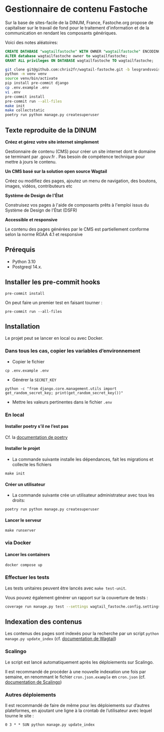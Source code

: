 # Gestionnaire de contenu Fastoche

Sur la base de sites-facile de la DINUM, France, Fastoche.org propose de capitaliser sur le travail de fond pour le traitement d'information et de la communication en rendant les composants génériques. 

Voici des notes aléatoires:

```sql
CREATE DATABASE "wagtailfastoche" WITH OWNER "wagtailfastoche" ENCODING 'UTF8';
ALTER database wagtailfastoche owner to wagtailfastoche;
GRANT ALL privileges ON DATABASE wagtailfastoche TO wagtailfastoche;
```

```bash
git clone git@github.com:chris2fr/wagtail-fastoche.git -b lesgrandsvoisins
python -m venv venv
source venv/bin/activate
pip install pre-commit django
cp .env.example .env
vi .env
pre-commit install
pre-commit run --all-files
make init
make collectstatic
poetry run python manage.py createsuperuser
```


## Texte reproduite de la DINUM

**Créez et gérez votre site internet simplement**

Gestionnaire de contenu (CMS) pour créer un site internet dont le domaine se terminant par .gouv.fr . Pas besoin de compétence technique pour mettre à jours le contenu.

**Un CMS basé sur la solution open source Wagtail**

Créez ou modifiez des pages, ajoutez un menu de navigation, des boutons, images, vidéos, contributeurs etc

**Système de Design de l'État**

Construisez vos pages à l'aide de composants prêts à l'emploi issus du Système de Design de l'État (DSFR)

**Accessible et responsive**

Le contenu des pages générées par le CMS est partiellement conforme selon la norme RGAA 4.1 et responsive

## Prérequis

- Python 3.10
- Postgreql 14.x.

## Installer les pre-commit hooks

```
pre-commit install
```

On peut faire un premier test en faisant tourner :

```
pre-commit run --all-files
```

## Installation

Le projet peut se lancer en local ou avec Docker.

### Dans tous les cas, copier les variables d’environnement

- Copier le fichier
```
cp .env.example .env
```

- Générer la `SECRET_KEY`
```
python -c "from django.core.management.utils import get_random_secret_key; print(get_random_secret_key())"
```

- Mettre les valeurs pertinentes dans le fichier `.env`

### En local
#### Installer poetry s’il ne l’est pas

Cf. la [documentation de poetry](https://python-poetry.org/docs/#installation)

#### Installer le projet

- La commande suivante installe les dépendances, fait les migrations et collecte les fichiers
```
make init
```

#### Créer un utilisateur

- La commande suivante crée un utilisateur administrateur avec tous les droits:

```
poetry run python manage.py createsuperuser
```

#### Lancer le serveur

```
make runserver
```

### via Docker
#### Lancer les containers

```sh
docker compose up
```

### Effectuer les tests
Les tests unitaires peuvent être lancés avec `make test-unit`.

Vous pouvez également générer un rapport sur la couverture de tests :
```sh
coverage run manage.py test --settings wagtail_fastoche.config.settings_test
```

## Indexation des contenus
Les contenus des pages sont indexés pour la recherche par un script `python manage.py update_index` (cf. [documentation de Wagtail](https://docs.wagtail.org/en/stable/topics/search/indexing.html))

### Scalingo
Le script est lancé automatiquement après les déploiements sur Scalingo.

Il est recommandé de procéder à une nouvelle indexation une fois par semaine, en renommant le fichier `cron.json.example` en `cron.json` (cf. [documentation de Scalingo](https://doc.scalingo.com/platform/app/task-scheduling/scalingo-scheduler))

### Autres déploiements
Il est recommandé de faire de même pour les déploiements sur d’autres plateformes, en ajoutant une ligne à la crontab de l’utilisateur avec lequel tourne le site :

```
0 3 * * SUN python manage.py update_index
```
